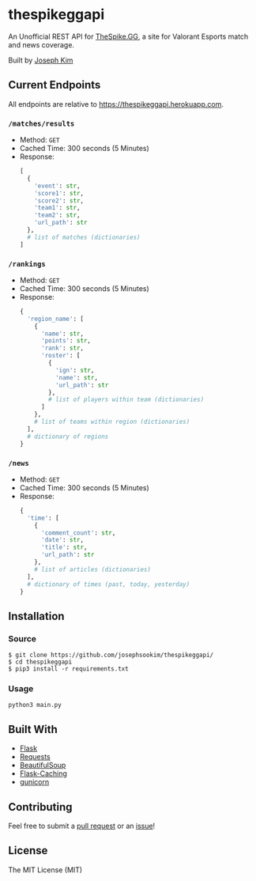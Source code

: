 # thespikeggapi

An Unofficial REST API for [TheSpike.GG](https://www.thespike.gg/), a site for Valorant Esports match and news coverage.

Built by [Joseph Kim](https://github.com/josephsookim/)

## Current Endpoints

All endpoints are relative to https://thespikeggapi.herokuapp.com.

### `/matches/results`

- Method: `GET`
- Cached Time: 300 seconds (5 Minutes)
- Response:
  ```python
  [
    {
      'event': str,
      'score1': str,
      'score2': str,
      'team1': str,
      'team2': str,
      'url_path': str
    },
    # list of matches (dictionaries)
  ]
  ```
  
### `/rankings`

- Method: `GET`
- Cached Time: 300 seconds (5 Minutes)
- Response:
  ```python
  {
    'region_name': [
      {
        'name': str,
        'points': str,
        'rank': str,
        'roster': [
          {
            'ign': str,
            'name': str,
            'url_path': str
          },
          # list of players within team (dictionaries)
        ]
      },
      # list of teams within region (dictionaries)
    ],
    # dictionary of regions
  }
  ```
  
### `/news`

- Method: `GET`
- Cached Time: 300 seconds (5 Minutes)
- Response:
  ```python
  {
    'time': [
      {
        'comment_count': str,
        'date': str,
        'title': str,
        'url_path': str
      },
      # list of articles (dictionaries)
    ],
    # dictionary of times (past, today, yesterday)
  }
  ```
  
## Installation
### Source
```
$ git clone https://github.com/josephsookim/thespikeggapi/
$ cd thespikeggapi
$ pip3 install -r requirements.txt
```

### Usage
```
python3 main.py
```

## Built With

- [Flask](https://flask.palletsprojects.com/en/1.1.x/)
- [Requests](https://requests.readthedocs.io/en/master/)
- [BeautifulSoup](https://www.crummy.com/software/BeautifulSoup/)
- [Flask-Caching](https://github.com/sh4nks/flask-caching)
- [gunicorn](https://gunicorn.org/)

## Contributing

Feel free to submit a [pull request](https://github.com/josephsookim/thespikeggapi/pull/new/master) or an [issue](https://github.com/josephsookim/thespikeggapi/issues/new)!

## License
The MIT License (MIT)

